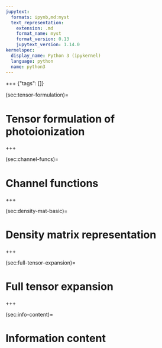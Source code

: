 ```yaml
---
jupytext:
  formats: ipynb,md:myst
  text_representation:
    extension: .md
    format_name: myst
    format_version: 0.13
    jupytext_version: 1.14.0
kernelspec:
  display_name: Python 3 (ipykernel)
  language: python
  name: python3
---
```


+++ {"tags": []}

(sec:tensor-formulation)=
# Tensor formulation of photoionization


+++

(sec:channel-funcs)=
# Channel functions

+++

(sec:density-mat-basic)=
# Density matrix representation

+++

(sec:full-tensor-expansion)= 
# Full tensor expansion

+++

(sec:info-content)= 
# Information content

```{code-cell} ipython3

```
